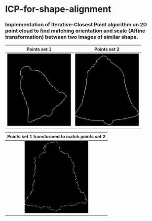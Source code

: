 # ICP-for-shape-alignment

### Implementation of Iterative-Closest Point algorithm on 2D point cloud to find matching orientation and scale (Affine transformation) between two images of similar shape. 

Points set 1        | Points set 2 |
:-------------------------:|:-------------------------:|
<img src="data/shape_alignment/bell_1.png" alt="Alt text" title=""> | <img src="data/shape_alignment/bell_2.png" alt="Alt text" title=""> |


Points set 1 transformed to match points set 2       |
:-------------------------:|
<img src="results/alignedImage.png" alt="Alt text" title=""> | 
